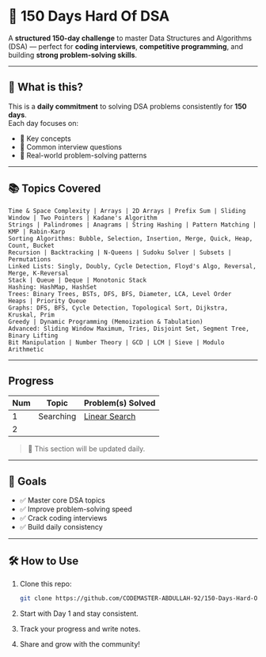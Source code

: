 # 💪 150 Days Hard Of DSA

A **structured 150-day challenge** to master Data Structures and Algorithms (DSA) — perfect for **coding interviews**, **competitive programming**, and building **strong problem-solving skills**.

---

## 🚀 What is this?

This is a **daily commitment** to solving DSA problems consistently for **150 days**.  
Each day focuses on:

- 🔑 Key concepts  
- 💼 Common interview questions  
- 🧠 Real-world problem-solving patterns

---

## 📚 Topics Covered

```
Time & Space Complexity | Arrays | 2D Arrays | Prefix Sum | Sliding Window | Two Pointers | Kadane's Algorithm  
Strings | Palindromes | Anagrams | String Hashing | Pattern Matching | KMP | Rabin-Karp  
Sorting Algorithms: Bubble, Selection, Insertion, Merge, Quick, Heap, Count, Bucket  
Recursion | Backtracking | N-Queens | Sudoku Solver | Subsets | Permutations  
Linked Lists: Singly, Doubly, Cycle Detection, Floyd's Algo, Reversal, Merge, K-Reversal  
Stack | Queue | Deque | Monotonic Stack  
Hashing: HashMap, HashSet  
Trees: Binary Trees, BSTs, DFS, BFS, Diameter, LCA, Level Order  
Heaps | Priority Queue  
Graphs: DFS, BFS, Cycle Detection, Topological Sort, Dijkstra, Kruskal, Prim  
Greedy | Dynamic Programming (Memoization & Tabulation)  
Advanced: Sliding Window Maximum, Tries, Disjoint Set, Segment Tree, Binary Lifting  
Bit Manipulation | Number Theory | GCD | LCM | Sieve | Modulo Arithmetic  
```

---

## Progress

| Num | Topic | Problem(s) Solved |
|-----|-------|-------------------|
| 1   | Searching | [Linear Search](https://mesh-dev.vercel.app/linearSearch) |
| 2   |       |                |

> 📝 This section will be updated daily.

---

## 🎯 Goals

- ✅ Master core DSA topics  
- ✅ Improve problem-solving speed  
- ✅ Crack coding interviews  
- ✅ Build daily consistency

---

## 🛠 How to Use

1. Clone this repo:
   ```bash
   git clone https://github.com/CODEMASTER-ABDULLAH-92/150-Days-Hard-Of-DSA.git
   ```

2. Start with Day 1 and stay consistent.
3. Track your progress and write notes.
4. Share and grow with the community!


